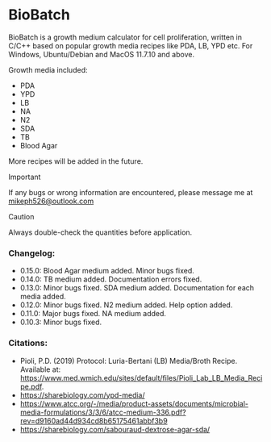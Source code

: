 # BioBatch

BioBatch is a growth medium calculator for cell proliferation, written in C/C++ based on popular growth media recipes like PDA, LB, YPD etc. 
For Windows, Ubuntu/Debian and MacOS 11.7.10 and above.

Growth media included:
- PDA
- YPD
- LB
- NA
- N2
- SDA
- TB
- Blood Agar

More recipes will be added in the future.

> [!IMPORTANT]
> If any bugs or wrong information are encountered, please message me at mikeph526@outlook.com

>[!CAUTION]
> Always double-check the quantities before application.


### Changelog:
- 0.15.0:
Blood Agar medium added. Minor bugs fixed.
- 0.14.0:
TB medium added. Documentation errors fixed.
- 0.13.0:
Minor bugs fixed. SDA medium added. Documentation for each media added.
- 0.12.0:
Minor bugs fixed. N2 medium added. Help option added.
- 0.11.0:
Major bugs fixed. NA medium added.
- 0.10.3:
Minor bugs fixed.


### Citations:
- Pioli, P.D. (2019) Protocol: Luria-Bertani (LB) Media/Broth Recipe. Available at: https://www.med.wmich.edu/sites/default/files/Pioli_Lab_LB_Media_Recipe.pdf. 
- https://sharebiology.com/ypd-media/
- https://www.atcc.org/-/media/product-assets/documents/microbial-media-formulations/3/3/6/atcc-medium-336.pdf?rev=d9160ad44d934cd8b65175461abbf3b9
- https://sharebiology.com/sabouraud-dextrose-agar-sda/
